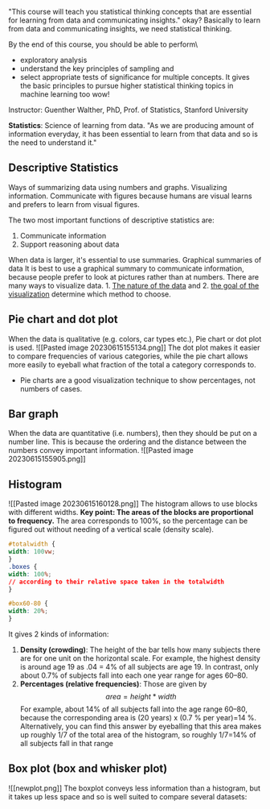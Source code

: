 

"This course will teach you statistical thinking concepts that are essential for learning from data and communicating insights."
okay? Basically to learn from data and communicating insights, we need statistical thinking.

By the end of this course, you should be able to perform\
- exploratory analysis
- understand the key principles of sampling and
- select appropriate tests of significance for multiple concepts.
It gives the basic principles to pursue higher statistical thinking topics in machine learning too wow!

Instructor: Guenther Walther, PhD, Prof. of Statistics, Stanford University


**Statistics**: Science of learning from data.
	"As we are producing amount of information everyday, it has been essential to learn from that data and so is the need to understand it."

## Descriptive Statistics
Ways of summarizing data using numbers and graphs. Visualizing information. Communicate with figures because humans are visual learns and prefers to learn from visual figures.

The two most important functions of descriptive statistics are:
1. Communicate information
2. Support reasoning about data

When data is larger, it's essential to use summaries.
Graphical summaries of data It is best to use a graphical summary to communicate information, because people prefer to look at pictures rather than at numbers. There are many ways to visualize data. 1. <u>The nature of the data</u> and 2. <u>the goal of the visualization</u> determine which method to choose.

## Pie chart and dot plot 
When the data is qualitative (e.g. colors, car types etc.), Pie chart or dot plot is used.
![[Pasted image 20230615155134.png]]
The dot plot makes it easier to compare frequencies of various categories, while the pie chart allows more easily to eyeball what fraction of the total a category corresponds to.

- Pie charts are a good visualization technique to show percentages, not numbers of cases.

## Bar graph
When the data are quantitative (i.e. numbers), then they should be put on a number line. This is because the ordering and the distance between the numbers convey important information.
![[Pasted image 20230615155905.png]]

## Histogram
![[Pasted image 20230615160128.png]]
The histogram allows to use blocks with different widths. 
**Key point: The areas of the blocks are proportional to frequency.**
The area corresponds to 100%, so the percentage can be figured out without needing of a vertical scale (density scale).
```css
#totalwidth {
width: 100vw;
}
.boxes {
width: 100%;
// according to their relative space taken in the totalwidth
}

#box60-80 {
width: 20%;
}
```

It gives 2 kinds of information:
1. **Density (crowding)**: The height of the bar tells how many subjects there are for one unit on the horizontal scale. For example, the highest density is around age 19 as .04 = 4% of all subjects are age 19. In contrast, only about 0.7% of subjects fall into each one year range for ages 60–80.
2. **Percentages (relative frequencies)**: Those are given by $$ area = height * width $$For example, about 14% of all subjects fall into the age range 60–80, because the corresponding area is (20 years) x (0.7 % per year)=14 %. Alternatively, you can find this answer by eyeballing that this area makes up roughly 1/7 of the total area of the histogram, so roughly 1/7=14% of all subjects fall in that range

## Box plot (box and whisker plot)
![[newplot.png]]
The boxplot conveys less information than a histogram, but it takes up less space and so is well suited to compare several datasets:
